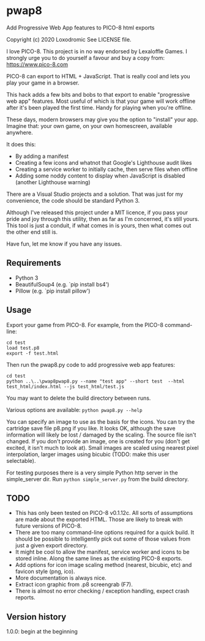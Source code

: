 # pwap8

Add Progressive Web App features to PICO-8 html exports


Copyright (c) 2020 Loxodromic
See LICENSE file.


I love PICO-8. This project is in no way endorsed by Lexaloffle Games. I 
strongly urge you to do yourself a favour and buy a copy from: 
https://www.pico-8.com


PICO-8 can export to HTML + JavaScript. That is really cool and lets you
play your game in a browser.


This hack adds a few bits and bobs to that export to enable 
"progressive web app" features. Most useful of which is that your game will
work offline after it's been played the first time. Handy for playing when 
you're offline.


These days, modern browsers may give you the option to "install" your app. 
Imagine that: your own game, on your own homescreen, available anywhere.


It does this:
 + By adding a manifest
 + Creating a few icons and whatnot that Google's Lighthouse audit likes
 + Creating a service worker to initially cache, then serve files when offline
 + Adding some noddy content to display when JavaScript is disabled (another Lighthouse warning)


 There are a Visual Studio projects and a solution. That was just for my 
 convenience, the code should be standard Python 3.

 
 Although I've released this project under a MIT licence, if you pass your 
 pride and joy through this utility, then as far as I'm concerned, it's still
 yours. This tool is just a conduit, if what comes in is yours, then what 
 comes out the other end still is.


Have fun, let me know if you have any issues.
 

## Requirements

 + Python 3
 + BeautifulSoup4 (e.g. `pip install bs4')
 + Pillow (e.g. `pip install pillow')
 

## Usage

Export your game from PICO-8. For example, from the PICO-8 command-line:


```
cd test
load test.p8
export -f test.html
```


Then run the pwap8.py code to add progressive web app features:


```
cd test
python ..\..\pwap8pwap8.py --name "test app" --short test  --html test_html/index.html --js test_html/test.js
```

You may want to delete the build directory between runs.


Various options are available: `python pwap8.py --help`


You can specify an image to use as the basis for the icons. You can try the 
cartridge save file p8.png if you like. It looks OK, although the save 
information will likely be lost / damaged by the scaling. The source file 
isn't changed. If you don't provide an image, one is created for you 
(don't get excited, it isn't much to look at). Small images are scaled using 
nearest pixel interpolation, larger images using bicubic (TODO: make this user selectable). 


For testing purposes there is a very simple Python http server in the simple_server dir.
Run `python simple_server.py` from the build directory.


## TODO

+ This has only been tested on PICO-8 v0.1.12c. All sorts of assumptions are 
made about the exported HTML. Those are likely to break with future 
versions of PICO-8.
+ There are too many command-line options required for a quick build. It should 
be possible to intelligently pick out some of those values from just a given 
export directory.
+ It might be cool to allow the manifest, service worker and 
icons to be stored inline. Along the same lines as the existing PICO-8 exports.
+ Add options for icon image scaling method (nearest, bicubic, etc) and favicon style (png, ico).
+ More documentation is always nice.
+ Extract icon graphic from .p8 screengrab (F7).
+ There is almost no error checking / exception handling, expect crash reports.


## Version history

1.0.0: begin at the beginning

